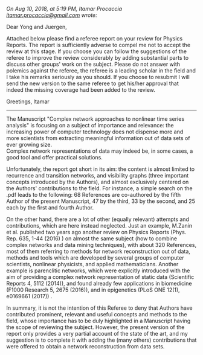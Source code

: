 _On Aug 10, 2018, at 5:19 PM, Itamar Procaccia <itamar.procaccia@gmail.com> wrote:_

Dear Yong and Juergen,

Attached below please find a referee report on your review for Physics Reports.
The report is sufficiently adverse to compel me not to accept the review at this
stage. If you choose you can follow the suggestions of the referee to improve the
review considerably by adding substantial parts to discuss other groups' work
on the subject. Please do not answer with polemics against the referee, the
referee is a leading scholar in the field and I take his remarks seriously as you should.
If you choose to resubmit I will send the new version to the same referee to get
his/her approval that indeed the missing coverage had been added to the review.

Greetings, Itamar

*************
The Manuscript "Complex network approaches to nonlinear time series analysis"
is focusing on a subject of importance and relevance: the increasing power of computer 
technology does not dispense more and more scientists from extracting 
meaningful information out of data sets of ever growing size.  
Complex network representations of data may indeed be, in some cases, 
a good tool and offer practical solutions.

Unfortunately, the report got short in its aim: the content 
is almost limited to recurrence and transition networks, and visibility graphs 
(three important concepts introduced by the Authors), and almost exclusively 
centered on the Authors' contributions to the field.
For instance, a simple search on the .pdf leads to the following: 
68 References are co-authored by the fifth Author of the present Manuscript, 
47 by the third, 33 by the second, and 25 each by the first and fourth Author.

On the other hand, there are a lot of other (equally relevant) attempts and contributions, 
which are here instead neglected.
Just an example, M.Zanin et al. published two years ago another review on
Physics Reports (Phys. Rep. 635, 1-44 (2016) ) on almost the same subject (how to combine
complex networks and data mining techniques), with about 320 References,
most of them referring to methods for network reconstruction out of data,
methods and tools which are developed by several groups 
of computer scientists, nonlinear physicists, and applied mathematicians.
Another example is parenclitic networks, which were explicitly introduced with the
aim of providing a complex network representation of static data (Scientific Reports 4, 5112 (2014)), 
and found already few applications in biomedicine (F1000 Research 5, 2675 (2016)), 
and in epigenetics (PLoS ONE 12(1), e0169661 (2017)) .

In summary, it is not the intention of this Referee to deny that Authors have 
contributed prominent, relevant and useful concepts and methods to the field, 
whose importance has to be duly highlighted in a Manuscript having the scope
of reviewing the subject.
However, the present version of the report only provides a very partial account of
the state of the art, and my suggestion is to complete it with adding the
(many others) contributions that were offered to obtain a network reconstruction
from data sets.
